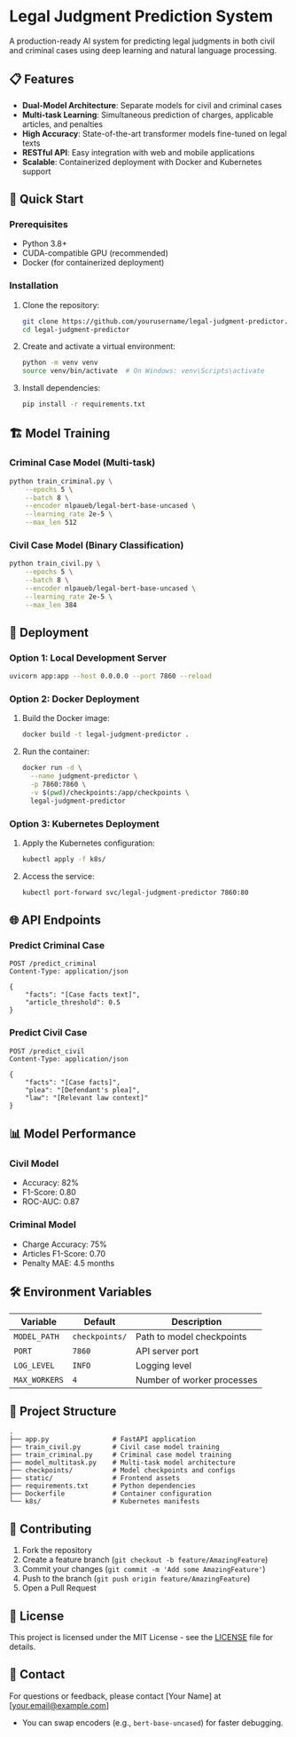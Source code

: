 # Legal Judgment Prediction System

A production-ready AI system for predicting legal judgments in both civil and criminal cases using deep learning and natural language processing.

## 📋 Features

- **Dual-Model Architecture**: Separate models for civil and criminal cases
- **Multi-task Learning**: Simultaneous prediction of charges, applicable articles, and penalties
- **High Accuracy**: State-of-the-art transformer models fine-tuned on legal texts
- **RESTful API**: Easy integration with web and mobile applications
- **Scalable**: Containerized deployment with Docker and Kubernetes support

## 🚀 Quick Start

### Prerequisites

- Python 3.8+
- CUDA-compatible GPU (recommended)
- Docker (for containerized deployment)

### Installation

1. Clone the repository:
   ```bash
   git clone https://github.com/yourusername/legal-judgment-predictor.git
   cd legal-judgment-predictor
   ```

2. Create and activate a virtual environment:
   ```bash
   python -m venv venv
   source venv/bin/activate  # On Windows: venv\Scripts\activate
   ```

3. Install dependencies:
   ```bash
   pip install -r requirements.txt
   ```

## 🏗️ Model Training

### Criminal Case Model (Multi-task)
```bash
python train_criminal.py \
    --epochs 5 \
    --batch 8 \
    --encoder nlpaueb/legal-bert-base-uncased \
    --learning_rate 2e-5 \
    --max_len 512
```

### Civil Case Model (Binary Classification)
```bash
python train_civil.py \
    --epochs 5 \
    --batch 8 \
    --encoder nlpaueb/legal-bert-base-uncased \
    --learning_rate 2e-5 \
    --max_len 384
```

## 🚀 Deployment

### Option 1: Local Development Server

```bash
uvicorn app:app --host 0.0.0.0 --port 7860 --reload
```

### Option 2: Docker Deployment

1. Build the Docker image:
   ```bash
   docker build -t legal-judgment-predictor .
   ```

2. Run the container:
   ```bash
   docker run -d \
     --name judgment-predictor \
     -p 7860:7860 \
     -v $(pwd)/checkpoints:/app/checkpoints \
     legal-judgment-predictor
   ```

### Option 3: Kubernetes Deployment

1. Apply the Kubernetes configuration:
   ```bash
   kubectl apply -f k8s/
   ```

2. Access the service:
   ```bash
   kubectl port-forward svc/legal-judgment-predictor 7860:80
   ```

## 🌐 API Endpoints

### Predict Criminal Case
```http
POST /predict_criminal
Content-Type: application/json

{
    "facts": "[Case facts text]",
    "article_threshold": 0.5
}
```

### Predict Civil Case
```http
POST /predict_civil
Content-Type: application/json

{
    "facts": "[Case facts]",
    "plea": "[Defendant's plea]",
    "law": "[Relevant law context]"
}
```

## 📊 Model Performance

### Civil Model
- Accuracy: 82%
- F1-Score: 0.80
- ROC-AUC: 0.87

### Criminal Model
- Charge Accuracy: 75%
- Articles F1-Score: 0.70
- Penalty MAE: 4.5 months

## 🛠️ Environment Variables

| Variable | Default | Description |
|----------|---------|-------------|
| `MODEL_PATH` | `checkpoints/` | Path to model checkpoints |
| `PORT` | `7860` | API server port |
| `LOG_LEVEL` | `INFO` | Logging level |
| `MAX_WORKERS` | `4` | Number of worker processes |

## 📂 Project Structure

```
.
├── app.py                # FastAPI application
├── train_civil.py        # Civil case model training
├── train_criminal.py     # Criminal case model training
├── model_multitask.py    # Multi-task model architecture
├── checkpoints/          # Model checkpoints and configs
├── static/               # Frontend assets
├── requirements.txt      # Python dependencies
├── Dockerfile            # Container configuration
└── k8s/                  # Kubernetes manifests
```

## 🤝 Contributing

1. Fork the repository
2. Create a feature branch (`git checkout -b feature/AmazingFeature`)
3. Commit your changes (`git commit -m 'Add some AmazingFeature'`)
4. Push to the branch (`git push origin feature/AmazingFeature`)
5. Open a Pull Request

## 📄 License

This project is licensed under the MIT License - see the [LICENSE](LICENSE) file for details.

## 📧 Contact

For questions or feedback, please contact [Your Name] at [your.email@example.com]
- You can swap encoders (e.g., `bert-base-uncased`) for faster debugging.
